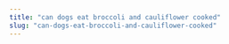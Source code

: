 ```yaml
---
title: "can dogs eat broccoli and cauliflower cooked"
slug: "can-dogs-eat-broccoli-and-cauliflower-cooked"
---
```


